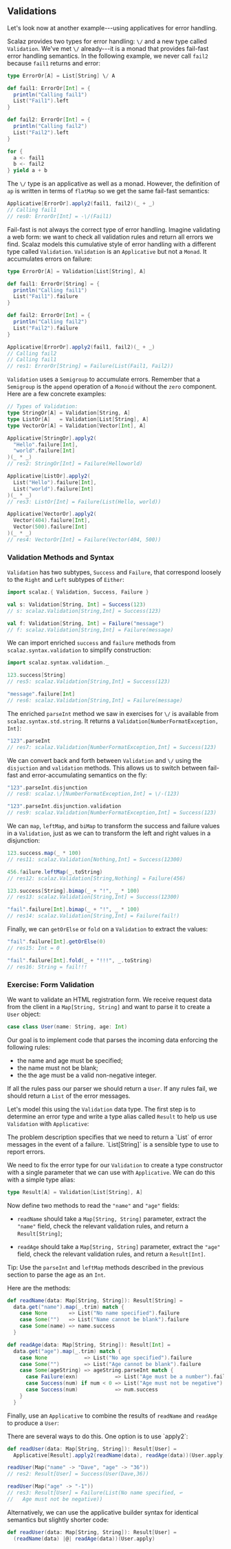 ## Validations

Let's look now at another example---using applicatives for error handling.

Scalaz provides two types for error handling: `\/` and a new type called `Validation`.
We've met `\/` already---it is a monad that provides fail-fast error handling semantics.
In the following example, we never call `fail2` because `fail1` returns and error:

~~~ scala
type ErrorOr[A] = List[String] \/ A

def fail1: ErrorOr[Int] = {
  println("Calling fail1")
  List("Fail1").left
}

def fail2: ErrorOr[Int] = {
  println("Calling fail2")
  List("Fail2").left
}

for {
  a <- fail1
  b <- fail2
} yield a + b
~~~

The `\/` type is an applicative as well as a monad. However, the definition of `ap` is written in terms of `flatMap` so we get the same fail-fast semantics:

~~~ scala
Applicative[ErrorOr].apply2(fail1, fail2)(_ + _)
// Calling fail1
// res0: ErrorOr[Int] = -\/(Fail1)
~~~

Fail-fast is not always the correct type of error handling. Imagine validating a web form: we want to check all validation rules and return all errors we find. Scalaz models this cumulative style of error handling with a different type called `Validation`. `Validation` is an `Applicative` but not a `Monad`. It accumulates errors on failure:

~~~ scala
type ErrorOr[A] = Validation[List[String], A]

def fail1: ErrorOr[String] = {
  println("Calling fail1")
  List("Fail1").failure
}

def fail2: ErrorOr[Int] = {
  println("Calling fail2")
  List("Fail2").failure
}

Applicative[ErrorOr].apply2(fail1, fail2)(_ + _)
// Calling fail2
// Calling fail1
// res1: ErrorOr[String] = Failure(List(Fail1, Fail2))
~~~

`Validation` uses a `Semigroup` to accumulate errors. Remember that a `Semigroup` is the `append` operation of a `Monoid` without the `zero` component. Here are a few concrete examples:

~~~ scala
// Types of Validation:
type StringOr[A] = Validation[String, A]
type ListOr[A]   = Validation[List[String], A]
type VectorOr[A] = Validation[Vector[Int], A]

Applicative[StringOr].apply2(
  "Hello".failure[Int],
  "world".failure[Int]
)(_ * _)
// res2: StringOr[Int] = Failure(Helloworld)

Applicative[ListOr].apply2(
  List("Hello").failure[Int],
  List("world").failure[Int]
)(_ * _)
// res3: ListOr[Int] = Failure(List(Hello, world))

Applicative[VectorOr].apply2(
  Vector(404).failure[Int],
  Vector(500).failure[Int]
)(_ * _)
// res4: VectorOr[Int] = Failure(Vector(404, 500))
~~~

### Validation Methods and Syntax

`Validation` has two subtypes, `Success` and `Failure`, that correspond loosely to the `Right` and `Left` subtypes of `Either`:

~~~ scala
import scalaz.{ Validation, Success, Failure }

val s: Validation[String, Int] = Success(123)
// s: scalaz.Validation[String,Int] = Success(123)

val f: Validation[String, Int] = Failure("message")
// f: scalaz.Validation[String,Int] = Failure(message)
~~~

We can import enriched `success` and `failure` methods from `scalaz.syntax.validation` to simplify construction:

~~~ scala
import scalaz.syntax.validation._

123.success[String]
// res5: scalaz.Validation[String,Int] = Success(123)

"message".failure[Int]
// res6: scalaz.Validation[String,Int] = Failure(message)
~~~

The enriched `parseInt` method we saw in exercises for `\/` is available from `scalaz.syntax.std.string`. It returns a `Validation[NumberFormatException, Int]`:

~~~ scala
"123".parseInt
// res7: scalaz.Validation[NumberFormatException,Int] = Success(123)
~~~

We can convert back and forth between `Validation` and `\/` using the `disjuction` and `validation` methods. This allows us to switch between fail-fast and error-accumulating semantics on the fly:

~~~ scala
"123".parseInt.disjunction
// res8: scalaz.\/[NumberFormatException,Int] = \/-(123)

"123".parseInt.disjunction.validation
// res9: scalaz.Validation[NumberFormatException,Int] = Success(123)
~~~

We can `map`, `leftMap`, and `biMap` to transform the success and failure values in a `Validation`, just as we can to transform the left and right values in a disjunction:

~~~ scala
123.success.map(_ * 100)
// res11: scalaz.Validation[Nothing,Int] = Success(12300)

456.failure.leftMap(_.toString)
// res12: scalaz.Validation[String,Nothing] = Failure(456)

123.success[String].bimap(_ + "!", _ * 100)
// res13: scalaz.Validation[String,Int] = Success(12300)

"fail".failure[Int].bimap(_ + "!", _ * 100)
// res14: scalaz.Validation[String,Int] = Failure(fail!)
~~~

Finally, we can `getOrElse` or `fold` on a `Validation` to extract the values:

~~~ scala
"fail".failure[Int].getOrElse(0)
// res15: Int = 0

"fail".failure[Int].fold(_ + "!!!", _.toString)
// res16: String = fail!!!
~~~

### Exercise: Form Validation

We want to validate an HTML registration form. We receive request data from the client in a `Map[String, String]` and want to parse it to create a `User` object:

~~~ scala
case class User(name: String, age: Int)
~~~

Our goal is to implement code that parses the incoming data enforcing the following rules:

 - the name and age must be specified;
 - the name must not be blank;
 - the the age must be a valid non-negative integer.

If all the rules pass our parser we should return a `User`. If any rules fail, we should return a `List` of the error messages.

Let's model this using the `Validation` data type. The first step is to determine an error type and write a type alias called `Result` to help us use `Validation` with `Applicative`:

<div class="solution">
The problem description specifies that we need to return a `List` of error messages in the event of a failure. `List[String]` is a sensible type to use to report errors.

We need to fix the error type for our `Validation` to create a type constructor with a single parameter that we can use with `Applicative`. We can do this with a simple type alias:

~~~ scala
type Result[A] = Validation[List[String], A]
~~~
</div>

Now define two methods to read the `"name"` and `"age"` fields:

 - `readName` should take a `Map[String, String]` parameter, extract the `"name"` field, check the relevant validation rules, and return a `Result[String]`;

 - `readAge` should take a `Map[String, String]` parameter, extract the `"age"` field, check the relevant validation rules, and return a `Result[Int]`.

Tip: Use the `parseInt` and `leftMap` methods described in the previous section to parse the age as an `Int`.

<div class="solution">
Here are the methods:

~~~ scala
def readName(data: Map[String, String]): Result[String] =
  data.get("name").map(_.trim) match {
    case None       => List("No name specified").failure
    case Some("")   => List("Name cannot be blank").failure
    case Some(name) => name.success
  }

def readAge(data: Map[String, String]): Result[Int] =
  data.get("age").map(_.trim) match {
    case None            => List("No age specified").failure
    case Some("")        => List("Age cannot be blank").failure
    case Some(ageString) => ageString.parseInt match {
      case Failure(exn)            => List("Age must be a number").failure
      case Success(num) if num < 0 => List("Age must not be negative").failure
      case Success(num)            => num.success
    }
  }
~~~
</div>

Finally, use an `Applicative` to combine the results of `readName` and `readAge` to produce a `User`:

<div class="solution">
There are several ways to do this. One option is to use `apply2`:

~~~ scala
def readUser(data: Map[String, String]): Result[User] =
  Applicative[Result].apply2(readName(data), readAge(data))(User.apply)

readUser(Map("name" -> "Dave", "age" -> "36"))
// res2: Result[User] = Success(User(Dave,36))

readUser(Map("age" -> "-1"))
// res3: Result[User] = Failure(List(No name specified, ↩
//   Age must not be negative))
~~~

Alternatively, we can use the applicative builder syntax for identical semantics but slightly shorter code:

~~~ scala
def readUser(data: Map[String, String]): Result[User] =
  (readName(data) |@| readAge(data))(User.apply)
~~~
</div>
